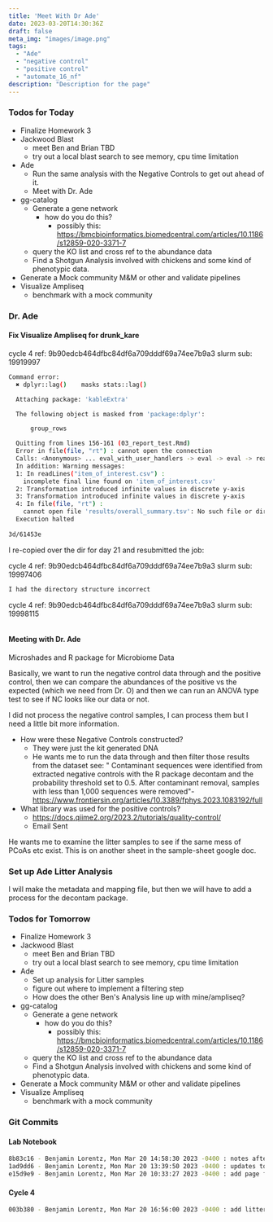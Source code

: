 ```yaml
---
title: 'Meet With Dr Ade'
date: 2023-03-20T14:30:36Z
draft: false
meta_img: "images/image.png"
tags:
  - "Ade"
  - "negative control"
  - "positive control"
  - "automate_16_nf"
description: "Description for the page"
---
```


### Todos for Today

- Finalize Homework 3
- Jackwood Blast
  - meet Ben and Brian TBD
  - try out a local blast search to see memory, cpu time limitation
- Ade
  - Run the same analysis with the Negative Controls to get out ahead of it. 
  - Meet with Dr. Ade
- gg-catalog
  - Generate a gene network 
    - how do you do this?
      - possibly this: https://bmcbioinformatics.biomedcentral.com/articles/10.1186/s12859-020-3371-7
  - query the KO list and cross ref to the abundance data
  - Find a Shotgun Analysis involved with chickens and some kind of phenotypic data.
- Generate a Mock community M&M or other and validate pipelines
- Visualize Ampliseq
  - benchmark with a mock community

### Dr. Ade

#### Fix Visualize Ampliseq for drunk_kare

cycle 4 ref: 9b90edcb464dfbc84df6a709dddf69a74ee7b9a3 
slurm sub: 19919997

```bash
Command error:
  ✖ dplyr::lag()    masks stats::lag()

  Attaching package: 'kableExtra'

  The following object is masked from 'package:dplyr':

      group_rows

  Quitting from lines 156-161 (03_report_test.Rmd)
  Error in file(file, "rt") : cannot open the connection
  Calls: <Anonymous> ... eval_with_user_handlers -> eval -> eval -> read.csv -> read.table -> file
  In addition: Warning messages:
  1: In readLines("item_of_interest.csv") :
    incomplete final line found on 'item_of_interest.csv'
  2: Transformation introduced infinite values in discrete y-axis
  3: Transformation introduced infinite values in discrete y-axis
  4: In file(file, "rt") :
    cannot open file 'results/overall_summary.tsv': No such file or directory
  Execution halted
  
3d/61453e
```

I re-copied over the dir for day 21 and resubmitted the job:

cycle 4 ref: 9b90edcb464dfbc84df6a709dddf69a74ee7b9a3 
slurm sub: 19997406

```bash
I had the directory structure incorrect
```

cycle 4 ref: 9b90edcb464dfbc84df6a709dddf69a74ee7b9a3 
slurm sub: 19998115

```bash
```

#### Meeting with Dr. Ade

Microshades and R package for Microbiome Data

Basically, we want to run the negative control data through and the positive control, then we can compare the abundances of the positive vs the expected (which we need from Dr. O) and then we can run an ANOVA type test to see if NC looks like our data or not. 

I did not process the negative control samples, I can process them but I need a little bit more information. 

- How were these Negative Controls constructed?
  - They were just the kit generated DNA
  - He wants me to run the data through and then filter those results from the dataset see:
  " Contaminant sequences were identified from extracted negative controls with the R package decontam and the probability threshold set to 0.5. After contaminant removal, samples with less than 1,000 sequences were removed"- https://www.frontiersin.org/articles/10.3389/fphys.2023.1083192/full
- What library was used for the positive controls?
  - https://docs.qiime2.org/2023.2/tutorials/quality-control/
  - Email Sent
  
He wants me to examine the litter samples to see if the same mess of PCoAs etc exist.
This is on another sheet in the sample-sheet google doc. 


### Set up Ade Litter Analysis

I will make the metadata and mapping file, but then we will have to add a process for the decontam package. 


### Todos for Tomorrow

- Finalize Homework 3
- Jackwood Blast
  - meet Ben and Brian TBD
  - try out a local blast search to see memory, cpu time limitation
- Ade
  - Set up analysis for Litter samples
  - figure out where to implement a filtering step
  - How does the other Ben's Analysis line up with mine/ampliseq?
- gg-catalog
  - Generate a gene network 
    - how do you do this?
      - possibly this: https://bmcbioinformatics.biomedcentral.com/articles/10.1186/s12859-020-3371-7
  - query the KO list and cross ref to the abundance data
  - Find a Shotgun Analysis involved with chickens and some kind of phenotypic data.
- Generate a Mock community M&M or other and validate pipelines
- Visualize Ampliseq
  - benchmark with a mock community
  
### Git Commits

#### Lab Notebook

```bash
8b83c16 - Benjamin Lorentz, Mon Mar 20 14:58:30 2023 -0400 : notes after dr ade meet
1ad9dd6 - Benjamin Lorentz, Mon Mar 20 13:39:50 2023 -0400 : updates to the mock samples run
e15d9e9 - Benjamin Lorentz, Mon Mar 20 10:33:27 2023 -0400 : add page for Monday
```

#### Cycle 4

```bash
003b380 - Benjamin Lorentz, Mon Mar 20 16:56:00 2023 -0400 : add litter dir
```


